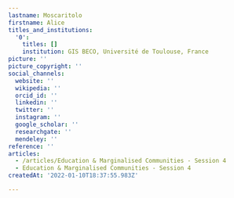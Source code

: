 ```yaml
---
lastname: Moscaritolo
firstname: Alice
titles_and_institutions:
  '0':
    titles: []
    institution: GIS BECO, Université de Toulouse, France
picture: ''
picture_copyright: ''
social_channels:
  website: ''
  wikipedia: ''
  orcid_id: ''
  linkedin: ''
  twitter: ''
  instagram: ''
  google_scholar: ''
  researchgate: ''
  mendeley: ''
reference: ''
articles:
  - /articles/Education & Marginalised Communities - Session 4
  - Education & Marginalised Communities - Session 4
createdAt: '2022-01-10T18:37:55.983Z'

---
```


